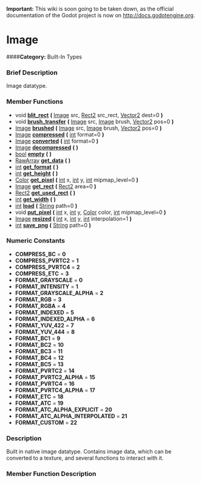 **Important:** This wiki is soon going to be taken down, as the official documentation of the Godot project is now on http://docs.godotengine.org.

#  Image  
####**Category:** Built-In Types

###  Brief Description  
Image datatype.

###  Member Functions 
  * void  **[blit&#95;rect](#blit_rect)**  **(** [Image](class_image) src, [Rect2](class_rect2) src_rect, [Vector2](class_vector2) dest=0  **)**
  * void  **[brush&#95;transfer](#brush_transfer)**  **(** [Image](class_image) src, [Image](class_image) brush, [Vector2](class_vector2) pos=0  **)**
  * [Image](class_image)  **[brushed](#brushed)**  **(** [Image](class_image) src, [Image](class_image) brush, [Vector2](class_vector2) pos=0  **)**
  * [Image](class_image)  **[compressed](#compressed)**  **(** [int](class_int) format=0  **)**
  * [Image](class_image)  **[converted](#converted)**  **(** [int](class_int) format=0  **)**
  * [Image](class_image)  **[decompressed](#decompressed)**  **(** **)**
  * [bool](class_bool)  **[empty](#empty)**  **(** **)**
  * [RawArray](class_rawarray)  **[get&#95;data](#get_data)**  **(** **)**
  * [int](class_int)  **[get&#95;format](#get_format)**  **(** **)**
  * [int](class_int)  **[get&#95;height](#get_height)**  **(** **)**
  * [Color](class_color)  **[get&#95;pixel](#get_pixel)**  **(** [int](class_int) x, [int](class_int) y, [int](class_int) mipmap_level=0  **)**
  * [Image](class_image)  **[get&#95;rect](#get_rect)**  **(** [Rect2](class_rect2) area=0  **)**
  * [Rect2](class_rect2)  **[get&#95;used&#95;rect](#get_used_rect)**  **(** **)**
  * [int](class_int)  **[get&#95;width](#get_width)**  **(** **)**
  * [int](class_int)  **[load](#load)**  **(** [String](class_string) path=0  **)**
  * void  **[put&#95;pixel](#put_pixel)**  **(** [int](class_int) x, [int](class_int) y, [Color](class_color) color, [int](class_int) mipmap_level=0  **)**
  * [Image](class_image)  **[resized](#resized)**  **(** [int](class_int) x, [int](class_int) y, [int](class_int) interpolation=1  **)**
  * [int](class_int)  **[save&#95;png](#save_png)**  **(** [String](class_string) path=0  **)**

###  Numeric Constants  
  * **COMPRESS_BC** = **0**
  * **COMPRESS_PVRTC2** = **1**
  * **COMPRESS_PVRTC4** = **2**
  * **COMPRESS_ETC** = **3**
  * **FORMAT_GRAYSCALE** = **0**
  * **FORMAT_INTENSITY** = **1**
  * **FORMAT_GRAYSCALE_ALPHA** = **2**
  * **FORMAT_RGB** = **3**
  * **FORMAT_RGBA** = **4**
  * **FORMAT_INDEXED** = **5**
  * **FORMAT_INDEXED_ALPHA** = **6**
  * **FORMAT_YUV_422** = **7**
  * **FORMAT_YUV_444** = **8**
  * **FORMAT_BC1** = **9**
  * **FORMAT_BC2** = **10**
  * **FORMAT_BC3** = **11**
  * **FORMAT_BC4** = **12**
  * **FORMAT_BC5** = **13**
  * **FORMAT_PVRTC2** = **14**
  * **FORMAT_PVRTC2_ALPHA** = **15**
  * **FORMAT_PVRTC4** = **16**
  * **FORMAT_PVRTC4_ALPHA** = **17**
  * **FORMAT_ETC** = **18**
  * **FORMAT_ATC** = **19**
  * **FORMAT_ATC_ALPHA_EXPLICIT** = **20**
  * **FORMAT_ATC_ALPHA_INTERPOLATED** = **21**
  * **FORMAT_CUSTOM** = **22**

###  Description  
Built in native image datatype. Contains image data, which can be converted to a texture, and several functions to interact with it.

###  Member Function Description  

